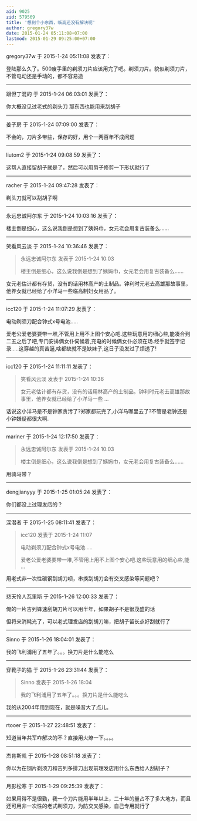 ```yaml
---
aid: 9025
zid: 579569
title: '想到个小东西，临高还没有解决呢'
author: gregory37w
date: 2015-01-24 05:11:08+07:00
lastmod: 2015-01-29 09:25:00+07:00
---
```


gregory37w 于 2015-1-24 05:11:08 发表了：

登陆那么久了。500废手里的剃须刀片应该用完了吧。剃须刀片。貌似剃须刀片，不管电动还是手动的，都不容易造

---------

跟但丁混的 于 2015-1-24 06:03:01 发表了：

你大概没见过老式的剃头刀 那东西也能用来刮胡子

---------

姜子房 于 2015-1-24 07:09:00 发表了：

不会的，刀片多带些，保存的好，用个一两百年不成问题

---------

liutom2 于 2015-1-24 09:08:59 发表了：

这帮人直接留胡子就是了，然后可以用剪子修剪一下形状就行了

---------

racher 于 2015-1-24 09:47:28 发表了：

剃头刀就可以刮胡子啊

---------

永远忠诚阿尔东 于 2015-1-24 10:03:16 发表了：

楼主倒是细心，这么说我倒是想到了姨妈巾，女元老会用复古装备么……

---------

笑看风云淡 于 2015-1-24 10:36:46 发表了：

> 永远忠诚阿尔东 发表于 2015-1-24 10:03
> 
> 楼主倒是细心，这么说我倒是想到了姨妈巾，女元老会用复古装备么……



女元老估计都有存货，没有的话用林高产的土制品。钟利时元老去高雄那故事里，他养女就已经给了小洋马一些临高制妇女用品了。

---------

icc120 于 2015-1-24 11:07:29 发表了：

电动剃须刀配合钟式x号电池.....

爱老公爱老婆要带一堆,不管用上用不上图个安心吧.这些玩意用的细心些,能凑合到二五之后了吧,专门安排俩女仆伺候着,充电的时候俩女仆必须在场.经手就签字记录.....这穿越的真苦逼,啥都缺就不是缺妹子,这日子没发过了烦透了!

---------

icc120 于 2015-1-24 11:11:11 发表了：

> 笑看风云淡 发表于 2015-1-24 10:36
> 
> 女元老估计都有存货，没有的话用林高产的土制品。钟利时元老去高雄那故事里，他养女就已经给了小洋马一些 ...



话说这小洋马是不是钟家贪污了?郑家都玩完了,小洋马哪里去了?不管是老钟还是小钟嫌疑都很大啊.

---------

mariner 于 2015-1-24 12:17:50 发表了：

> 永远忠诚阿尔东 发表于 2015-1-24 10:03
> 
> 楼主倒是细心，这么说我倒是想到了姨妈巾，女元老会用复古装备么……



用骑马带？

---------

dengjianyyy 于 2015-1-25 01:05:24 发表了：

你们都没上过理发店的？

---------

深潜者 于 2015-1-25 08:11:41 发表了：

> icc120 发表于 2015-1-24 11:07
> 
> 电动剃须刀配合钟式x号电池.....
> 
> 爱老公爱老婆要带一堆,不管用上用不上图个安心吧.这些玩意用的细心些,能 ...



用老式非一次性碳钢刮胡刀呗，串换刮胡刀会有交叉感染等问题吧？

---------

悲天怜人瓦里斯 于 2015-1-26 12:00:33 发表了：

俺的一片吉列锋速刮胡刀片可以用半年，如果胡子不是很茂盛的话

但将来消耗光了，可以老式理发店的刮胡刀嘛，把胡子留长点好刮就行了

---------

Sinno 于 2015-1-26 18:04:01 发表了：

我的飞利浦用了五年了。。。换刀片是什么能吃么

---------

穿靴子的猫 于 2015-1-26 23:31:44 发表了：

> Sinno 发表于 2015-1-26 18:04
> 
> 我的飞利浦用了五年了。。。换刀片是什么能吃么



我的从2004年用到现在，就是噪音大了点儿。

---------

rtooer 于 2015-1-27 22:48:51 发表了：

知道当年共军咋解决的不？直接用火燎一下。。。。

---------

杰肯斯凯 于 2015-1-28 08:51:18 发表了：

你以为在钢片剃须刀和吉列多排刀出现前理发店用什么东西给人刮胡子？

---------

月影松寒 于 2015-1-29 09:25:39 发表了：

如果用得不是很勤，我一个刀片能用半年以上，二十年的量占不了多大地方，而且还可用非一次性的老式剃须刀，为防交叉感染，自己专用就行了

---------

